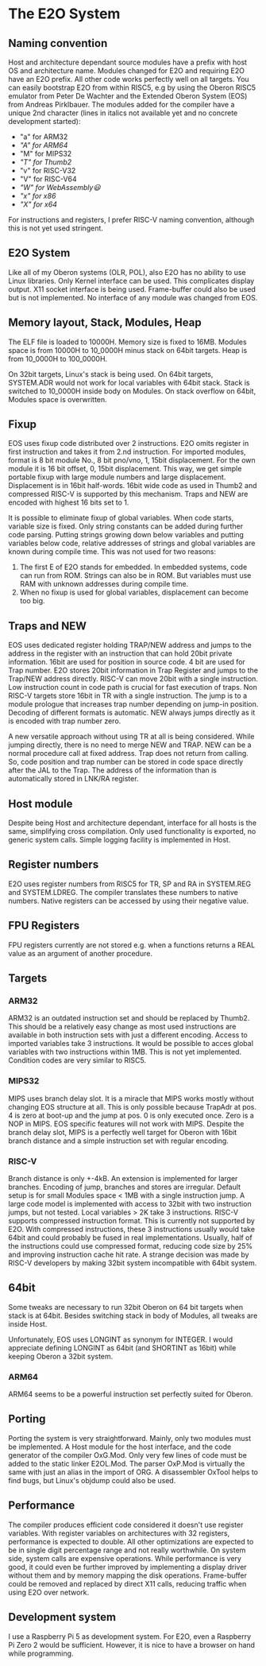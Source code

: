# The E2O System

## Naming convention

Host and architecture dependant source modules have a prefix with host OS and architecture name. Modules changed for E2O and requiring E2O have an E2O prefix. All other code works perfectly well on all targets. You can easily bootstrap E2O from within RISC5, e.g by using the Oberon RISC5 emulator from Peter De Wachter and the Extended Oberon System (EOS) from Andreas Pirklbauer. The modules added for the compiler have a unique 2nd character (lines in italics not available yet and no concrete development started): 

- "a" for ARM32
- *"A" for ARM64*
- "M" for MIPS32
- *"T" for Thumb2* 
- "v" for RISC-V32
- "V" for RISC-V64
- *"W" for WebAssembly😃️*
- *"x" for x86*
- *"X" for x64*

For instructions and registers, I prefer RISC-V naming convention, although this is not yet used stringent. 

## E2O System

Like all of my Oberon systems (OLR, POL), also E2O has no ability to use Linux libraries. Only Kernel interface can be used. This complicates display output. X11 socket interface is being used. Frame-buffer could also be used but is not implemented. No interface of any module was changed from EOS. 

## Memory layout, Stack, Modules, Heap

The ELF file is loaded to 10000H. Memory size is fixed to 16MB. Modules space is from 10000H to 10_0000H minus stack on 64bit targets. Heap is from 10_0000H to 100_0000H.

On 32bit targets, Linux's stack is being used. On 64bit targets, SYSTEM.ADR would not work for local variables with 64bit stack. Stack is switched to 10_0000H inside body on Modules. On stack overflow on 64bit, Modules space is overwritten. 

## Fixup

EOS uses fixup code distributed over 2 instructions. E2O omits register in first instruction and takes it from 2.nd instruction. For imported modules, format is 8 bit module No., 8 bit pno/vno, 1, 15bit displacement. For the own module it is 16 bit offset, 0, 15bit displacement. This way, we get simple portable fixup with large module numbers and large displacement. Displacement is in 16bit half-words. 16bit wide code as used in Thumb2 and compressed RISC-V is supported by this mechanism. Traps and NEW are encoded with highest 16 bits set to 1.

It is possible to eliminate fixup of global variables. When code starts, variable size is fixed. Only string constants can be added during further code parsing. Putting strings growing down below variables and putting variables below code, relative addresses of strings and global variables are known during compile time. This was not used for two reasons:

1. The first E of E2O stands for embedded. In embedded systems, code can run from ROM. Strings can also be in ROM. But variables must use RAM with unknown addresses during compile time.
2. When no fixup is used for global variables, displacement can become too big.

## Traps and NEW

EOS uses dedicated register holding TRAP/NEW address and jumps to the address in the register with an instruction that can hold 20bit private information. 16bit are used for position in source code. 4 bit are used for Trap number. E2O stores 20bit information in Trap Register and jumps to the Trap/NEW address directly. RISC-V can move 20bit with a single instruction. Low instruction count in code path is crucial for fast execution of traps. Non RISC-V targets store 16bit in TR with a single instruction. The jump is to a module prologue that increases trap number depending on jump-in position. Decoding of different formats is automatic. NEW always jumps directly as it is encoded with trap number zero.  

A new versatile approach without using TR at all is being considered. While jumping directly, there is no need to merge NEW and TRAP. NEW can be a normal procedure call at fixed address. Trap does not return from calling. So, code position and trap number can be stored in code space directly after the JAL to the Trap. The address of the information than is automatically stored in LNK/RA register. 



## Host module

Despite being Host and architecture dependant, interface for all hosts is the same, simplifying cross compilation. Only used functionality is exported, no generic system calls. Simple logging facility is implemented in Host.

## Register numbers

E2O uses register numbers from RISC5 for TR, SP and RA in SYSTEM.REG and SYSTEM.LDREG. The compiler translates these numbers to native numbers. Native registers can be accessed by using their negative value.

## FPU Registers

FPU registers currently are not stored e.g. when a functions returns a REAL value as an argument of another procedure. 

## Targets
### ARM32

ARM32 is an outdated instruction set and should be replaced by Thumb2. This should be a relatively easy change as most used instructions are available in both instruction sets with just a different encoding. Access to imported variables take 3 instructions. It would be possible to acces global variables with two instructions within 1MB. This is not yet implemented. Condition codes are very similar to RISC5.

### MIPS32

MIPS uses branch delay slot. It is a miracle that MIPS works mostly without changing EOS structure at all. This is only possible because TrapAdr at pos. 4 is zero at boot-up and the jump at pos. 0 is only executed once. Zero is a NOP in MIPS. EOS specific features will not work with MIPS. Despite the branch delay slot, MIPS is a perfectly well target for Oberon with 16bit branch distance and a simple instruction set with regular encoding.

### RISC-V

Branch distance is only +-4kB. An extension is implemented for larger branches. Encoding of jump, branches and stores are irregular. Default setup is for small Modules space < 1MB with a single instruction jump. A large code model is implemented with access to 32bit with two instruction jumps, but not tested. Local variables > 2K take 3 instructions. RISC-V supports compressed instruction format. This is currently not supported by E2O. With compressed instructions, these 3 instructions usually would take 64bit and could probably be fused in real implementations. Usually, half of the instructions could use compressed format, reducing code size by 25% and improving instruction cache hit rate. A strange decision was made by RISC-V developers by making 32bit system incompatible with 64bit system.



## 64bit

Some tweaks are necessary to run 32bit Oberon on 64 bit targets when stack is at 64bit. Besides switching stack in body of Modules, all tweaks are inside Host.

Unfortunately, EOS uses LONGINT as synonym for INTEGER. I would appreciate defining LONGINT as 64bit (and SHORTINT as 16bit) while keeping Oberon a 32bit system.

### ARM64

ARM64 seems to be a powerful instruction set perfectly suited for Oberon.

## Porting

Porting the system is very straightforward. Mainly, only two modules must be implemented. A Host module for the host interface, and the code generator of the compiler OxG.Mod. Only very few lines of code must be added to the static linker E2OL.Mod. The parser OxP.Mod is virtually the same with just an alias in the import of ORG. A disassembler OxTool helps to find bugs, but Linux's objdump could also be used.


## Performance

The compiler produces efficient code considered it doesn't use register variables. With register variables on architectures with 32 registers, performance is expected to double. All other optimizations are expected to be in single digit percentage range and not really worthwhile. On system side, system calls are expensive operations. While performance is very good, it could even be further improved by implementing a display driver without them and by memory mapping the disk operations. Frame-buffer could be removed and replaced by direct X11 calls, reducing traffic when using E2O over network.

## Development system

I use a Raspberry Pi 5 as development system. For E2O, even a Raspberry Pi Zero 2 would be sufficient. However, it is nice to have a browser on hand while programming.

